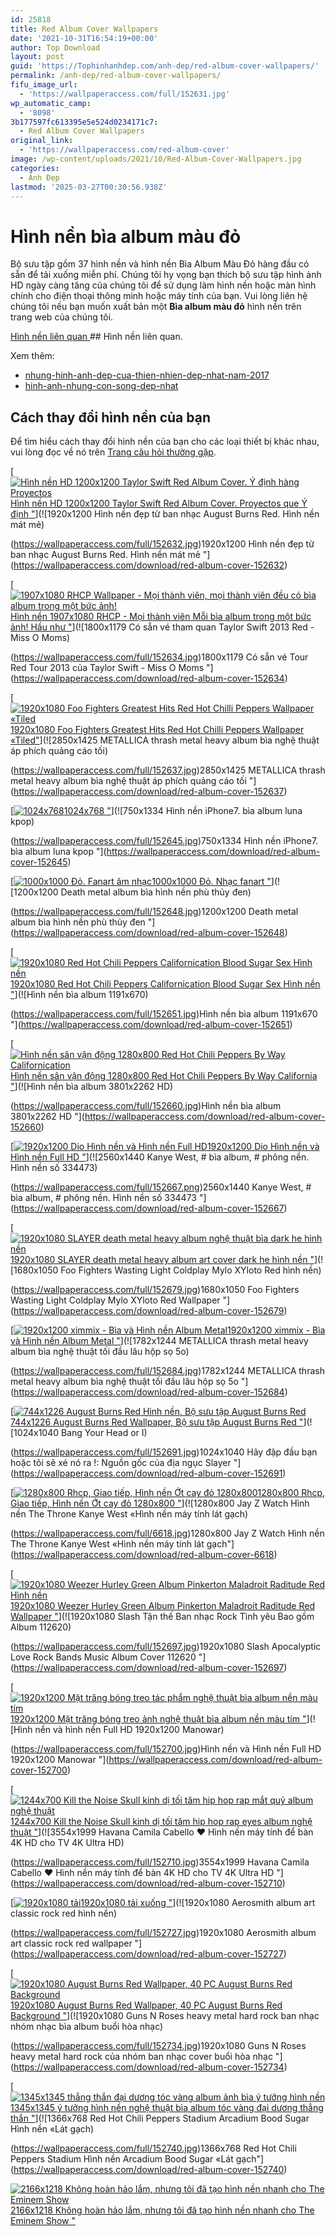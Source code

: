 ```yaml
---
id: 25818
title: Red Album Cover Wallpapers
date: '2021-10-31T16:54:19+00:00'
author: Top Download
layout: post
guid: 'https://Tophinhanhdep.com/anh-dep/red-album-cover-wallpapers/'
permalink: /anh-dep/red-album-cover-wallpapers/
fifu_image_url:
  - 'https://wallpaperaccess.com/full/152631.jpg'
wp_automatic_camp:
  - '8098'
3b177597fc613395e5e524d0234171c7:
  - Red Album Cover Wallpapers
original_link:
  - 'https://wallpaperaccess.com/red-album-cover'
image: /wp-content/uploads/2021/10/Red-Album-Cover-Wallpapers.jpg
categories:
  - Ảnh Đẹp
lastmod: '2025-03-27T00:30:56.938Z'
---
```

# Hình nền bìa album màu đỏ

Bộ sưu tập gồm 37 hình nền và hình nền Bìa Album Màu Đỏ hàng đầu có sẵn để tải xuống miễn phí. Chúng tôi hy vọng bạn thích bộ sưu tập hình ảnh HD ngày càng tăng của chúng tôi để sử dụng làm hình nền hoặc màn hình chính cho điện thoại thông minh hoặc máy tính của bạn. Vui lòng liên hệ chúng tôi nếu bạn muốn xuất bản một **Bìa album màu đỏ** hình nền trên trang web của chúng tôi.

[Hình nền liên quan ](#related) ## Hình nền liên quan.

   
 Xem thêm:

   
- [nhung-hinh-anh-dep-cua-thien-nhien-dep-nhat-nam-2017](https://tophinhanhdep.com/anh-avatar/nhung-hinh-anh-dep-cua-thien-nhien-dep-nhat-nam-2017/)
- [hinh-anh-nhung-con-song-dep-nhat](https://tophinhanhdep.com/hinh-nen-dep/hinh-anh-nhung-con-song-dep-nhat/)

## Cách thay đổi hình nền của bạn

Để tìm hiểu cách thay đổi hình nền của bạn cho các loại thiết bị khác nhau, vui lòng đọc về nó trên [Trang câu hỏi thường gặp](https://tophinhanhdep.com/faq/).

  
[[![Hình nền HD 1200x1200 Taylor Swift Red Album Cover.  Ý định hàng Proyectos](https://wallpaperaccess.com/full/152631.jpg)Hình nền HD 1200x1200 Taylor Swift Red Album Cover. Proyectos que Ý định "](https://wallpaperaccess.com/download/red-album-cover-152631)](![1920x1200 Hình nền đẹp từ ban nhạc August Burns Red.  Hình nền mát mẻ)

(https://wallpaperaccess.com/full/152632.jpg)1920x1200 Hình nền đẹp từ ban nhạc August Burns Red. Hình nền mát mẻ "](https://wallpaperaccess.com/download/red-album-cover-152632)

[[![1907x1080 RHCP Wallpaper - Mọi thành viên, mọi thành viên đều có bìa album trong một bức ảnh!](https://wallpaperaccess.com/full/152633.jpg)Hình nền 1907x1080 RHCP - Mọi thành viên Mỗi bìa album trong một bức ảnh! Hầu như "](https://wallpaperaccess.com/download/red-album-cover-152633)](![1800x1179 Có sẵn vé tham quan Taylor Swift 2013 Red - Miss O Moms)

(https://wallpaperaccess.com/full/152634.jpg)1800x1179 Có sẵn vé Tour Red Tour 2013 của Taylor Swift - Miss O Moms "](https://wallpaperaccess.com/download/red-album-cover-152634)

[[![1920x1080 Foo Fighters Greatest Hits Red Hot Chilli Peppers Wallpaper «Tiled](https://wallpaperaccess.com/full/152636.jpg)1920x1080 Foo Fighters Greatest Hits Red Hot Chilli Peppers Wallpaper «Tiled"](https://wallpaperaccess.com/download/red-album-cover-152636)](![2850x1425 METALLICA thrash metal heavy album bìa nghệ thuật áp phích quảng cáo tối)

(https://wallpaperaccess.com/full/152637.jpg)2850x1425 METALLICA thrash metal heavy album bìa nghệ thuật áp phích quảng cáo tối "](https://wallpaperaccess.com/download/red-album-cover-152637)

[[![1024x768 ](https://wallpaperaccess.com/full/152643.jpg)1024x768 "](https://wallpaperaccess.com/download/red-album-cover-152643)](![750x1334 Hình nền iPhone7.  bìa album luna kpop)

(https://wallpaperaccess.com/full/152645.jpg)750x1334 Hình nền iPhone7. bìa album luna kpop "](https://wallpaperaccess.com/download/red-album-cover-152645)

 [[![1000x1000 Đỏ.  Fanart âm nhạc](https://wallpaperaccess.com/full/152646.jpg)1000x1000 Đỏ. Nhạc fanart "](https://wallpaperaccess.com/download/red-album-cover-152646)](![1200x1200 Death metal album bìa hình nền phù thủy đen)

(https://wallpaperaccess.com/full/152648.jpg)1200x1200 Death metal album bìa hình nền phù thủy đen "](https://wallpaperaccess.com/download/red-album-cover-152648)

[[![1920x1080 Red Hot Chili Peppers Californication Blood Sugar Sex Hình nền](https://wallpaperaccess.com/full/152650.jpg)1920x1080 Red Hot Chili Peppers Californication Blood Sugar Sex Hình nền "](https://wallpaperaccess.com/download/red-album-cover-152650)](![Hình nền bìa album 1191x670)

(https://wallpaperaccess.com/full/152651.jpg)Hình nền bìa album 1191x670 "](https://wallpaperaccess.com/download/red-album-cover-152651)

[[![Hình nền sân vận động 1280x800 Red Hot Chili Peppers By Way Californication](https://wallpaperaccess.com/full/152657.jpg)Hình nền sân vận động 1280x800 Red Hot Chili Peppers By Way California "](https://wallpaperaccess.com/download/red-album-cover-152657)](![Hình nền bìa album 3801x2262 HD)

(https://wallpaperaccess.com/full/152660.jpg)Hình nền bìa album 3801x2262 HD "](https://wallpaperaccess.com/download/red-album-cover-152660)

[[![1920x1200 Dio Hình nền và Hình nền Full HD](https://wallpaperaccess.com/full/152664.jpg)1920x1200 Dio Hình nền và Hình nền Full HD "](https://wallpaperaccess.com/download/red-album-cover-152664)](![2560x1440 Kanye West, # bìa album, # phông nền.  Hình nền số 334473)

(https://wallpaperaccess.com/full/152667.png)2560x1440 Kanye West, # bìa album, # phông nền. Hình nền số 334473 "](https://wallpaperaccess.com/download/red-album-cover-152667)

[[![1920x1080 SLAYER death metal heavy album nghệ thuật bìa dark he hình nền](https://wallpaperaccess.com/full/152670.jpg)1920x1080 SLAYER death metal heavy album art cover dark he hình nền "](https://wallpaperaccess.com/download/red-album-cover-152670)](![1680x1050 Foo Fighters Wasting Light Coldplay Mylo XYloto Red hình nền)

(https://wallpaperaccess.com/full/152679.jpg)1680x1050 Foo Fighters Wasting Light Coldplay Mylo XYloto Red Wallpaper "](https://wallpaperaccess.com/download/red-album-cover-152679)

[[![1920x1200 ximmix - Bìa và Hình nền Album Metal](https://wallpaperaccess.com/full/152682.jpg)1920x1200 ximmix - Bìa và Hình nền Album Metal "](https://wallpaperaccess.com/download/red-album-cover-152682)](![1782x1244 METALLICA thrash metal heavy album bìa nghệ thuật tối đầu lâu hộp sọ 5o)

(https://wallpaperaccess.com/full/152684.jpg)1782x1244 METALLICA thrash metal heavy album bìa nghệ thuật tối đầu lâu hộp sọ 5o "](https://wallpaperaccess.com/download/red-album-cover-152684)

[[![744x1226 August Burns Red Hình nền, Bộ sưu tập August Burns Red](https://wallpaperaccess.com/full/152689.jpg)744x1226 August Burns Red Wallpaper, Bộ sưu tập August Burns Red "](https://wallpaperaccess.com/download/red-album-cover-152689)](![1024x1040 Bang Your Head or I)

(https://wallpaperaccess.com/full/152691.jpg)1024x1040 Hãy đập đầu bạn hoặc tôi sẽ xé nó ra !: Nguồn gốc của địa ngục Slayer "](https://wallpaperaccess.com/download/red-album-cover-152691)

[[![1280x800 Rhcp, Giao tiếp, Hình nền Ớt cay đỏ 1280x800](https://wallpaperaccess.com/full/152692.jpg)1280x800 Rhcp, Giao tiếp, Hình nền Ớt cay đỏ 1280x800 "](https://wallpaperaccess.com/download/red-album-cover-152692)](![1280x800 Jay Z Watch Hình nền The Throne Kanye West «Hình nền máy tính lát gạch)

(https://wallpaperaccess.com/full/6618.jpg)1280x800 Jay Z Watch Hình nền The Throne Kanye West «Hình nền máy tính lát gạch"](https://wallpaperaccess.com/download/red-album-cover-6618)

[[![1920x1080 Weezer Hurley Green Album Pinkerton Maladroit Raditude Red Hình nền](https://wallpaperaccess.com/full/152696.jpg)1920x1080 Weezer Hurley Green Album Pinkerton Maladroit Raditude Red Wallpaper "](https://wallpaperaccess.com/download/red-album-cover-152696)](![1920x1080 Slash Tận thế Ban nhạc Rock Tình yêu Bao gồm Album 112620)

(https://wallpaperaccess.com/full/152697.jpg)1920x1080 Slash Apocalyptic Love Rock Bands Music Album Cover 112620 "](https://wallpaperaccess.com/download/red-album-cover-152697)

[[![1920x1200 Mặt trăng bóng treo tác phẩm nghệ thuật bìa album nền màu tím](https://wallpaperaccess.com/full/152698.jpg)1920x1200 Mặt trăng bóng treo ảnh nghệ thuật bìa album nền màu tím "](https://wallpaperaccess.com/download/red-album-cover-152698)](![Hình nền và hình nền Full HD 1920x1200 Manowar)

(https://wallpaperaccess.com/full/152700.jpg)Hình nền và Hình nền Full HD 1920x1200 Manowar "](https://wallpaperaccess.com/download/red-album-cover-152700)

[[![1244x700 Kill the Noise Skull kinh dị tối tăm hip hop rap mắt quỷ album nghệ thuật](https://wallpaperaccess.com/full/152701.jpg)1244x700 Kill the Noise Skull kinh dị tối tăm hip hop rap eyes album nghệ thuật "](https://wallpaperaccess.com/download/red-album-cover-152701)](![3554x1999 Havana Camila Cabello ❤ Hình nền máy tính để bàn 4K HD cho TV 4K Ultra HD)

(https://wallpaperaccess.com/full/152710.jpg)3554x1999 Havana Camila Cabello ❤ Hình nền máy tính để bàn 4K HD cho TV 4K Ultra HD "](https://wallpaperaccess.com/download/red-album-cover-152710)

[[![1920x1080 tải](https://wallpaperaccess.com/full/152718.jpg)1920x1080 tải xuống "](https://wallpaperaccess.com/download/red-album-cover-152718)](![1920x1080 Aerosmith album art classic rock red hình nền)

(https://wallpaperaccess.com/full/152727.jpg)1920x1080 Aerosmith album art classic rock red wallpaper "](https://wallpaperaccess.com/download/red-album-cover-152727)

[[![1920x1080 August Burns Red Wallpaper, 40 PC August Burns Red Background](https://wallpaperaccess.com/full/152730.jpg)1920x1080 August Burns Red Wallpaper, 40 PC August Burns Red Background "](https://wallpaperaccess.com/download/red-album-cover-152730)](![1920x1080 Guns N Roses heavy metal hard rock ban nhạc nhóm nhạc bìa album buổi hòa nhạc)

(https://wallpaperaccess.com/full/152734.jpg)1920x1080 Guns N Roses heavy metal hard rock của nhóm ban nhạc cover buổi hòa nhạc "](https://wallpaperaccess.com/download/red-album-cover-152734)

[[![1345x1345 thẳng thắn đại dương tóc vàng album ảnh bìa ý tưởng hình nền](https://wallpaperaccess.com/full/99089.jpg)1345x1345 ý tưởng hình nền nghệ thuật bìa album tóc vàng đại dương thẳng thắn "](https://wallpaperaccess.com/download/red-album-cover-99089)](![1366x768 Red Hot Chili Peppers Stadium Arcadium Bood Sugar Hình nền «Lát gạch)

(https://wallpaperaccess.com/full/152740.jpg)1366x768 Red Hot Chili Peppers Stadium Hình nền Arcadium Bood Sugar «Lát gạch"](https://wallpaperaccess.com/download/red-album-cover-152740)

[![2166x1218 Không hoàn hảo lắm, nhưng tôi đã tạo hình nền nhanh cho The Eminem Show](https://wallpaperaccess.com/full/152745.jpg)2166x1218 Không hoàn hảo lắm, nhưng tôi đã tạo hình nền nhanh cho The Eminem Show "](https://wallpaperaccess.com/download/red-album-cover-152745)
